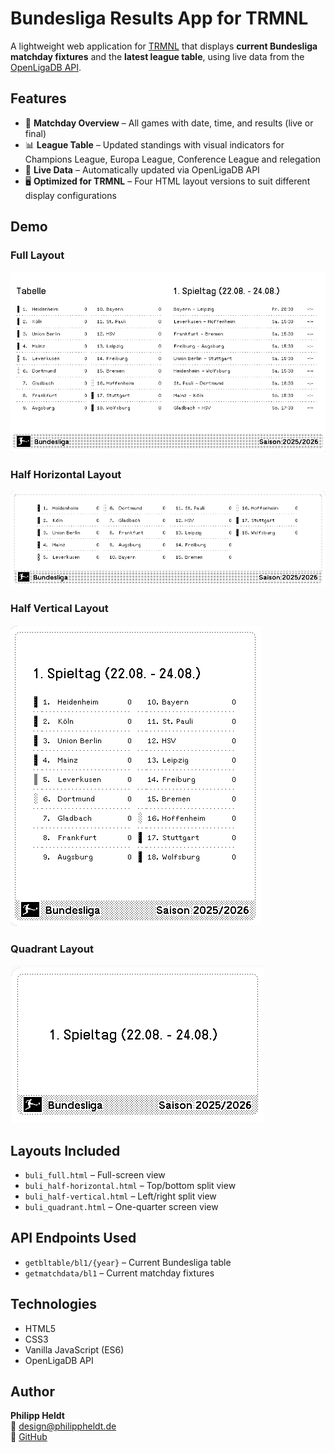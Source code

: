 # Bundesliga Results App for TRMNL

A lightweight web application for [TRMNL](https://usetrmnl.com) that displays **current Bundesliga matchday fixtures** and the **latest league table**, using live data from the [OpenLigaDB API](https://www.openligadb.de/).

## Features

-   📅 **Matchday Overview** – All games with date, time, and results (live or final)
-   📊 **League Table** – Updated standings with visual indicators for Champions League, Europa League, Conference League and relegation
-   🔄 **Live Data** – Automatically updated via OpenLigaDB API
-   🖥 **Optimized for TRMNL** – Four HTML layout versions to suit different display configurations

## Demo

### Full Layout

![Bundesliga Full Layout](demo_img/buli_full.png)

### Half Horizontal Layout

![Bundesliga Half Horizontal](demo_img/buli_half-horizontal.png)

### Half Vertical Layout

![Bundesliga Half Vertical](demo_img/buli_half-vertical.png)

### Quadrant Layout

![Bundesliga Quadrant](demo_img/buli_quadrant.png)

## Layouts Included

-   `buli_full.html` – Full-screen view
-   `buli_half-horizontal.html` – Top/bottom split view
-   `buli_half-vertical.html` – Left/right split view
-   `buli_quadrant.html` – One-quarter screen view

## API Endpoints Used

-   `getbltable/bl1/{year}` – Current Bundesliga table
-   `getmatchdata/bl1` – Current matchday fixtures

## Technologies

-   HTML5
-   CSS3
-   Vanilla JavaScript (ES6)
-   OpenLigaDB API

## Author

**Philipp Heldt**  
📧 design@philippheldt.de  
🐙 [GitHub](https://github.com/philippheldt)
